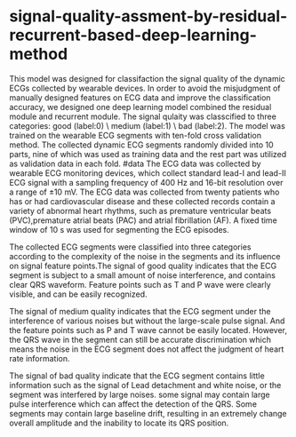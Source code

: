 # signal-quality-assment-by-residual-recurrent-based-deep-learning-method
This model was designed for classifaction the signal quality of the dynamic ECGs collected by wearable devices. In order to avoid the misjudgment of manually designed features on ECG data and improve the classification accuracy, we designed one deep learning model combined the residual module and recurrent module. The signal qulaity was classcified to three categories: good (label:0) \ medium (label:1) \ bad (label:2).
The model was trained on the wearable ECG segments with ten-fold cross validation method. The collected dynamic ECG segments randomly divided into 10 parts, nine of which was used as training data and the rest part was utilized as validation data in each fold.
#data
The ECG data was collected by wearable ECG monitoring devices, which collect standard lead-I and lead-II ECG signal with a sampling frequency of 400 Hz and 16-bit resolution over a range of $\pm10$ mV. The ECG data was collected from twenty patients who has or had cardiovascular disease and these collected records contain a variety of abnormal heart rhythms, such as premature ventricular beats (PVC),premature atrial beats (PAC) and atrial fibrillation (AF). A fixed time window of 10 s was used for segmenting the ECG episodes.

The collected ECG segments were classified into three categories according to the complexity of the noise in the segments and its influence on signal feature points.The signal of good quality indicates that the ECG segment is subject to a small amount of noise interference, and contains clear QRS waveform. Feature points such as T and P wave were clearly visible, and can be easily recognized.

The signal of medium quality indicates that the ECG segment under the interference of various noises but without the large-scale pulse signal. And the feature points such as P and T wave cannot be easily located. However, the QRS wave in the segment can still be accurate discrimination which means the noise in the ECG segment does not affect the judgment of heart rate information.

The signal of bad quality indicate that the ECG segment contains little information such as the signal of Lead detachment and white noise, or the segment was interfered by large noises. some signal may contain large pulse interference which can affect the detection of the QRS. Some segments may contain large baseline drift, resulting in an extremely change overall amplitude and the inability to locate its QRS position.
